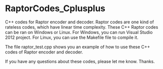 # RaptorCodes_Cplusplus
C++ codes for Raptor encoder and  decoder. Raptor codes are one kind of rateless codes, which have linear time complexity.
These C++ Raptor codes can be ran on Windows or Linux. 
For Windows, you can run Visual Studio 2012 project.
For Linux, you can use the Makefile file to compile it.

The file raptor_test.cpp shows you an example of how to use these C++ codes of Raptor encoder and decoder.

If you have any questions about these codes, please let me know. Thanks.
